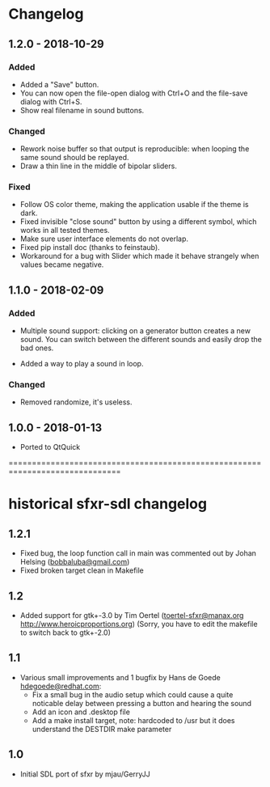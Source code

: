 # Changelog

## 1.2.0 - 2018-10-29

### Added

- Added a "Save" button.
- You can now open the file-open dialog with Ctrl+O and the file-save dialog
  with Ctrl+S.
- Show real filename in sound buttons.

### Changed

- Rework noise buffer so that output is reproducible: when looping the same
  sound should be replayed.
- Draw a thin line in the middle of bipolar sliders.

### Fixed

- Follow OS color theme, making the application usable if the theme is dark.
- Fixed invisible "close sound" button by using a different symbol, which works
  in all tested themes.
- Make sure user interface elements do not overlap.
- Fixed pip install doc (thanks to feinstaub).
- Workaround for a bug with Slider which made it behave strangely when values
  became negative.

## 1.1.0 - 2018-02-09

### Added
- Multiple sound support: clicking on a generator button creates a new sound.
  You can switch between the different sounds and easily drop the bad ones.

- Added a way to play a sound in loop.

### Changed
- Removed randomize, it's useless.

## 1.0.0 - 2018-01-13

- Ported to QtQuick

==============================================================================

# historical sfxr-sdl changelog

## 1.2.1
- Fixed bug, the loop function call in main was commented out by Johan Helsing
  (bobbaluba@gmail.com)
- Fixed broken target clean in Makefile

## 1.2
- Added support for gtk+-3.0 by Tim Oertel (toertel-sfxr@manax.org
  http://www.heroicproportions.org) (Sorry, you have to edit the makefile to
  switch back to gtk+-2.0)

## 1.1
- Various small improvements and 1 bugfix by Hans de Goede
  <hdegoede@redhat.com>:
  - Fix a small bug in the audio setup which could cause a quite noticable
    delay between pressing a button and hearing the sound
  - Add an icon and .desktop file
  - Add a make install target, note:  hardcoded to /usr but it does understand
    the DESTDIR make parameter

## 1.0
- Initial SDL port of sfxr by mjau/GerryJJ
